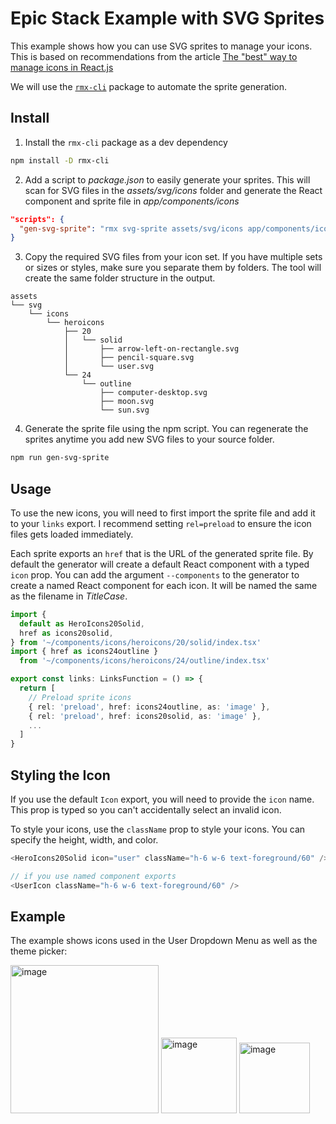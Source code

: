 # Epic Stack Example with SVG Sprites

This example shows how you can use SVG sprites to manage your icons. This is
based on recommendations from the article
[The "best" way to manage icons in React.js](https://benadam.me/thoughts/react-svg-sprites/)

We will use the [`rmx-cli`](https://github.com/kiliman/rmx-cli) package to
automate the sprite generation.

## Install

1. Install the `rmx-cli` package as a dev dependency

```bash
npm install -D rmx-cli
```

2. Add a script to _package.json_ to easily generate your sprites. This will
   scan for SVG files in the _assets/svg/icons_ folder and generate the React
   component and sprite file in _app/components/icons_

```json
"scripts": {
  "gen-svg-sprite": "rmx svg-sprite assets/svg/icons app/components/icons"
}
```

3. Copy the required SVG files from your icon set. If you have multiple sets or
   sizes or styles, make sure you separate them by folders. The tool will create
   the same folder structure in the output.

```
assets
└── svg
    └── icons
        └── heroicons
            ├── 20
            │   └── solid
            │       ├── arrow-left-on-rectangle.svg
            │       ├── pencil-square.svg
            │       └── user.svg
            └── 24
                └── outline
                    ├── computer-desktop.svg
                    ├── moon.svg
                    └── sun.svg
```

4. Generate the sprite file using the npm script. You can regenerate the sprites
   anytime you add new SVG files to your source folder.

```bash
npm run gen-svg-sprite
```

## Usage

To use the new icons, you will need to first import the sprite file and add it
to your `links` export. I recommend setting `rel=preload` to ensure the icon
files gets loaded immediately.

Each sprite exports an `href` that is the URL of the generated sprite file. By
default the generator will create a default React component with a typed `icon`
prop. You can add the argument `--components` to the generator to create a named
React component for each icon. It will be named the same as the filename in
_TitleCase_.

```ts
import {
  default as HeroIcons20Solid,
  href as icons20solid,
} from '~/components/icons/heroicons/20/solid/index.tsx'
import { href as icons24outline }
  from '~/components/icons/heroicons/24/outline/index.tsx'

export const links: LinksFunction = () => {
  return [
    // Preload sprite icons
    { rel: 'preload', href: icons24outline, as: 'image' },
    { rel: 'preload', href: icons20solid, as: 'image' },
    ...
  ]
}
```

## Styling the Icon

If you use the default `Icon` export, you will need to provide the `icon` name.
This prop is typed so you can't accidentally select an invalid icon.

To style your icons, use the `className` prop to style your icons. You can
specify the height, width, and color.

```ts
<HeroIcons20Solid icon="user" className="h-6 w-6 text-foreground/60" />

// if you use named component exports
<UserIcon className="h-6 w-6 text-foreground/60" />
```

## Example

The example shows icons used in the User Dropdown Menu as well as the theme
picker:

<img width="237" alt="image" src="https://github.com/epicweb-dev/epic-stack/assets/47168/940163d9-665f-4d1c-947a-12174a57a8dd">

<img width="121" alt="image" src="https://github.com/epicweb-dev/epic-stack/assets/47168/3defa740-6dd3-4a34-96c4-958404e6c865">

<img width="113" alt="image" src="https://github.com/epicweb-dev/epic-stack/assets/47168/40f0a8ee-05cc-446b-a5a7-50eeeab56bec">
